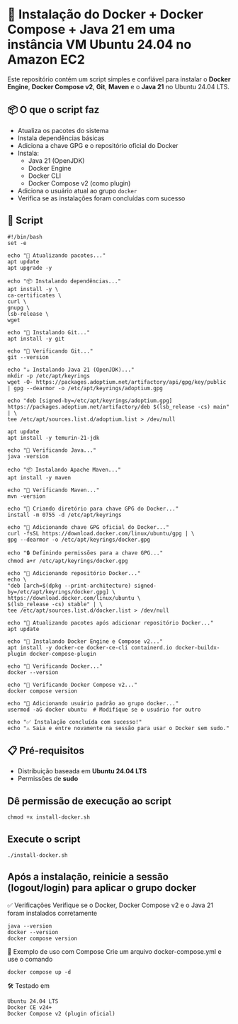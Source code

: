 # 🚀  Instalação do Docker + Docker Compose + Java 21 em uma instância VM Ubuntu 24.04 no Amazon EC2

Este repositório contém um script simples e confiável para instalar o **Docker Engine**, **Docker Compose v2**, **Git**, **Maven** e o **Java 21** no Ubuntu 24.04 LTS.

## 📦 O que o script faz

- Atualiza os pacotes do sistema
- Instala dependências básicas
- Adiciona a chave GPG e o repositório oficial do Docker
- Instala:
  - Java 21 (OpenJDK)
  - Docker Engine
  - Docker CLI
  - Docker Compose v2 (como plugin)
- Adiciona o usuário atual ao grupo `docker`
- Verifica se as instalações foram concluídas com sucesso

## 📁 Script

  ```
#!/bin/bash
set -e

echo "🔧 Atualizando pacotes..."
apt update
apt upgrade -y

echo "📦 Instalando dependências..."
apt install -y \
  ca-certificates \
  curl \
  gnupg \
  lsb-release \
  wget

echo "🐙 Instalando Git..."
apt install -y git

echo "🧪 Verificando Git..."
git --version

echo "☕ Instalando Java 21 (OpenJDK)..."
mkdir -p /etc/apt/keyrings
wget -O- https://packages.adoptium.net/artifactory/api/gpg/key/public | gpg --dearmor -o /etc/apt/keyrings/adoptium.gpg

echo "deb [signed-by=/etc/apt/keyrings/adoptium.gpg] https://packages.adoptium.net/artifactory/deb $(lsb_release -cs) main" | \
  tee /etc/apt/sources.list.d/adoptium.list > /dev/null

apt update
apt install -y temurin-21-jdk

echo "🧪 Verificando Java..."
java -version

echo "📦 Instalando Apache Maven..."
apt install -y maven

echo "🧪 Verificando Maven..."
mvn -version

echo "📂 Criando diretório para chave GPG do Docker..."
install -m 0755 -d /etc/apt/keyrings

echo "🔑 Adicionando chave GPG oficial do Docker..."
curl -fsSL https://download.docker.com/linux/ubuntu/gpg | \
  gpg --dearmor -o /etc/apt/keyrings/docker.gpg

echo "🔒 Definindo permissões para a chave GPG..."
chmod a+r /etc/apt/keyrings/docker.gpg

echo "📝 Adicionando repositório Docker..."
echo \
"deb [arch=$(dpkg --print-architecture) signed-by=/etc/apt/keyrings/docker.gpg] \
https://download.docker.com/linux/ubuntu \
$(lsb_release -cs) stable" | \
  tee /etc/apt/sources.list.d/docker.list > /dev/null

echo "🔄 Atualizando pacotes após adicionar repositório Docker..."
apt update

echo "🐳 Instalando Docker Engine e Compose v2..."
apt install -y docker-ce docker-ce-cli containerd.io docker-buildx-plugin docker-compose-plugin

echo "🧪 Verificando Docker..."
docker --version

echo "🧪 Verificando Docker Compose v2..."
docker compose version

echo "👤 Adicionando usuário padrão ao grupo docker..."
usermod -aG docker ubuntu  # Modifique se o usuário for outro

echo "✅ Instalação concluída com sucesso!"
echo "⚠️ Saia e entre novamente na sessão para usar o Docker sem sudo."
```

## 📋 Pré-requisitos

- Distribuição baseada em **Ubuntu 24.04 LTS**
- Permissões de **sudo**

## Dê permissão de execução ao script
```
chmod +x install-docker.sh
```

## Execute o script
```
./install-docker.sh
```

## Após a instalação, reinicie a sessão (logout/login) para aplicar o grupo docker

✅ Verificações
Verifique se o Docker, Docker Compose v2 e o Java 21 foram instalados corretamente
```
java --version
docker --version
docker compose version
```

🐳 Exemplo de uso com Compose
Crie um arquivo docker-compose.yml e use o comando
```
docker compose up -d
```

🛠️ Testado em
```
Ubuntu 24.04 LTS
Docker CE v24+
Docker Compose v2 (plugin oficial)
```
